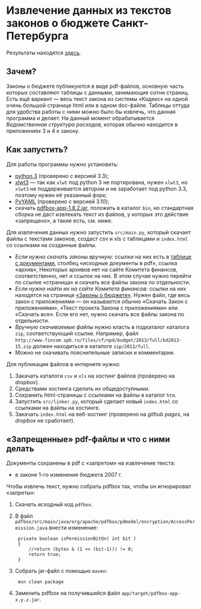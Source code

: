 Извлечение данных из текстов законов о бюджете Санкт-Петербурга
===============================================================

Результаты находятся [здесь](http://antonkhorev.github.io/BudgetSpb/).

Зачем?
------

Законы о бюджете публикуются в виде pdf-файлов, основную часть которых составляют таблицы с данными, занимающие сотни страниц.
Есть ещё вариант — весь текст закона из системы «Кодекс» на одной очень большой странице html или в одном doc-файле.
Таблицы оттуда для удобства работы с ними можно было бы извлечь, что данная программа и делает.
На данный момент обрабатывается *Ведомственная структура расходов*, которая обычно находится в приложениях 3 и 4 к закону.

Как запустить?
--------------

Для работы программы нужно установить:

- [python 3](http://www.python.org/) (проверено с версией 3.3);
- [xlwt3](https://bitbucket.org/luensdorf/xlwt3) — так как `xlwt` под python 3 не портирована, нужен `xlwt3`,
  но `xlwt3` не поддерживается автором и не заработает под python 3.3, поэтому нужен её указанный форк;
- [PyYAML](http://pyyaml.org/wiki/PyYAML) (проверено с версией 3.10);
- скачать [pdfbox-app-1.8.2.jar](http://pdfbox.apache.org/downloads.html), положить в каталог `bin`,
  но стандартная сборка не даст извлекать текст из файлов, у которых это действие «запрещено», а такие есть, см. ниже.

Для извлечения данных нужно запустить `src/main.py`, который скачает файлы с текстами законов, создаст csv и xls с таблицами и `index.html` со ссылками на созданные файлы.

- *Если нужно скачать законы вручную:*
  ссылки на них есть в [таблице с документами](http://antonkhorev.github.io/BudgetSpb/), столбец «исходные документы в pdf», ссылка «архив»,
  Некоторых архивов нет на сайте Комитета финансов, соответственно, нет и ссылок на них.
  В этом случае нужно перейти по ссылке «страница» и скачать все файлы закона по отдельности.
- *Если нужно найти их на сайте Комитета финансов:*
  ссылки на них находятся на странице [«Законы о бюджете»](http://www.fincom.spb.ru/comfin/budjet/laws.htm).
  Нужен файл, где весь закон с приложениями — он называется обычно «Скачать Закон с приложениями», «Текст проекта Закона с приложениями» или «Скачать все».
  Если его нет, нужно скачать все файлы закона по отдельности.
- *Вручную скачиваемые файлы* нужно класть в подкаталог каталога `zip`, соответствующий ссылке.
  Например, файл `http://www.fincom.spb.ru/files/cf/npd/budget/2013/full/bd2013-15.zip` должен находиться в каталоге `zip/2013/full`.
- Можно не скачивать пояснительные записки и комментарии.

Для публикации файлов в интернете нужно:

1. Закачать каталоги `csv` и `xls` на хостинг файлов (проверено на *dropbox*).
2. Средствами хостинга сделать их общедоступными.
3. Сохранить html-страницы с ссылками на файлы в каталог `htm`.
4. Запустить `src/linker.py`, который сделает новый `index.html` со ссылками на файлы на хостинге.
5. Закачать `index.html` на веб-хостинг (проверено на *github pages*, на *dropbox* не сработает).

«Запрещенные» pdf-файлы и что с ними делать
-------------------------------------------

Документы сохранены в pdf с «запретом» на извлечение текста:

- в законе 1-го изменения бюджета 2007 г.

Чтобы извлечь текст, нужно собрать pdfbox так, чтобы он игнорировал «запреты»:

1. Скачать исходный код `pdfbox`.
2. В файл `pdfbox/src/main/java/org/apache/pdfbox/pdmodel/encryption/AccessPermission.java` внести изменение:

		private boolean isPermissionBitOn( int bit )
		{
			//return (bytes & (1 << (bit-1))) != 0;
			return true;
		}

3. Собрать jar-файл с помощью `maven`:

		mvn clean package

4. Заменить pdfbox на получившийся файл `app/target/pdfbox-app-x.y.z.jar`.
